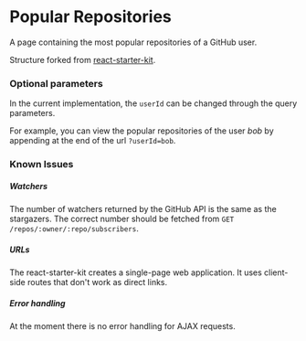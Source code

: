 # Popular Repositories

A page containing the most popular repositories of a GitHub user.

Structure forked from [react-starter-kit](https://github.com/kriasoft/react-starter-kit).

### Optional parameters

In the current implementation, the `userId` can be changed through the query parameters.

For example, you can view the popular repositories of the user _bob_ by appending at the end of the url `?userId=bob`.

### Known Issues

##### Watchers
The number of watchers returned by the GitHub API is the same as the stargazers. The correct number should be fetched from `GET /repos/:owner/:repo/subscribers`.

##### URLs
The react-starter-kit creates a single-page web application. It uses client-side routes that don't work as direct links.

##### Error handling
At the moment there is no error handling for AJAX requests.